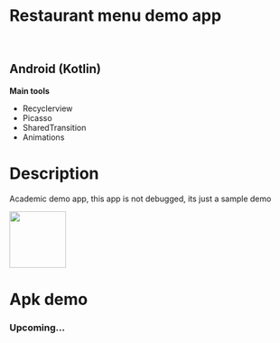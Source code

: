 <h1>Restaurant menu demo app</h1><br>
<h2>Android (Kotlin)</h2>
<b>Main tools</b>
<ul>
<li>Recyclerview</li>
<li>Picasso</li>
<li>SharedTransition</li>
<li>Animations</li>
</ul>

<h1>Description</h1>
<p>Academic demo app, this app is not debugged, its just a sample demo</p>

<img src="https://github.com/Penrech/AppPizzeria/blob/master/device-2019-02-05-123200.png" width="100">

<h1>Apk demo</h1>
<h3>Upcoming...</h3>
